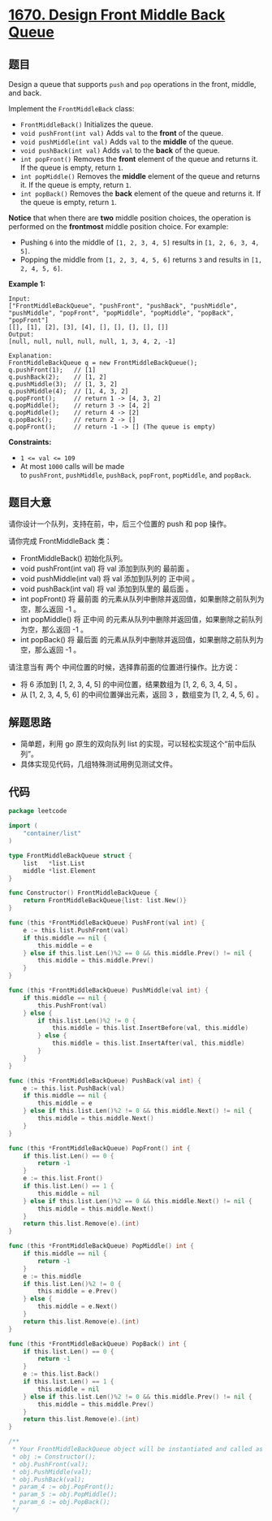 # [1670. Design Front Middle Back Queue](https://leetcode.com/problems/design-front-middle-back-queue/)


## 题目

Design a queue that supports `push` and `pop` operations in the front, middle, and back.

Implement the `FrontMiddleBack` class:

- `FrontMiddleBack()` Initializes the queue.
- `void pushFront(int val)` Adds `val` to the **front** of the queue.
- `void pushMiddle(int val)` Adds `val` to the **middle** of the queue.
- `void pushBack(int val)` Adds `val` to the **back** of the queue.
- `int popFront()` Removes the **front** element of the queue and returns it. If the queue is empty, return `1`.
- `int popMiddle()` Removes the **middle** element of the queue and returns it. If the queue is empty, return `1`.
- `int popBack()` Removes the **back** element of the queue and returns it. If the queue is empty, return `1`.

**Notice** that when there are **two** middle position choices, the operation is performed on the **frontmost** middle position choice. For example:

- Pushing `6` into the middle of `[1, 2, 3, 4, 5]` results in `[1, 2, 6, 3, 4, 5]`.
- Popping the middle from `[1, 2, 3, 4, 5, 6]` returns `3` and results in `[1, 2, 4, 5, 6]`.

**Example 1:**

```
Input:
["FrontMiddleBackQueue", "pushFront", "pushBack", "pushMiddle", "pushMiddle", "popFront", "popMiddle", "popMiddle", "popBack", "popFront"]
[[], [1], [2], [3], [4], [], [], [], [], []]
Output:
[null, null, null, null, null, 1, 3, 4, 2, -1]

Explanation:
FrontMiddleBackQueue q = new FrontMiddleBackQueue();
q.pushFront(1);   // [1]
q.pushBack(2);    // [1, 2]
q.pushMiddle(3);  // [1, 3, 2]
q.pushMiddle(4);  // [1, 4, 3, 2]
q.popFront();     // return 1 -> [4, 3, 2]
q.popMiddle();    // return 3 -> [4, 2]
q.popMiddle();    // return 4 -> [2]
q.popBack();      // return 2 -> []
q.popFront();     // return -1 -> [] (The queue is empty)

```

**Constraints:**

- `1 <= val <= 109`
- At most `1000` calls will be made to `pushFront`, `pushMiddle`, `pushBack`, `popFront`, `popMiddle`, and `popBack`.

## 题目大意

请你设计一个队列，支持在前，中，后三个位置的 push 和 pop 操作。

请你完成 FrontMiddleBack 类：

- FrontMiddleBack() 初始化队列。
- void pushFront(int val) 将 val 添加到队列的 最前面 。
- void pushMiddle(int val) 将 val 添加到队列的 正中间 。
- void pushBack(int val) 将 val 添加到队里的 最后面 。
- int popFront() 将 最前面 的元素从队列中删除并返回值，如果删除之前队列为空，那么返回 -1 。
- int popMiddle() 将 正中间 的元素从队列中删除并返回值，如果删除之前队列为空，那么返回 -1 。
- int popBack() 将 最后面 的元素从队列中删除并返回值，如果删除之前队列为空，那么返回 -1 。

请注意当有 两个 中间位置的时候，选择靠前面的位置进行操作。比方说：

- 将 6 添加到 [1, 2, 3, 4, 5] 的中间位置，结果数组为 [1, 2, 6, 3, 4, 5] 。
- 从 [1, 2, 3, 4, 5, 6] 的中间位置弹出元素，返回 3 ，数组变为 [1, 2, 4, 5, 6] 。

## 解题思路

- 简单题，利用 go 原生的双向队列 list 的实现，可以轻松实现这个“前中后队列”。
- 具体实现见代码，几组特殊测试用例见测试文件。

## 代码

```go
package leetcode

import (
    "container/list"
)

type FrontMiddleBackQueue struct {
    list   *list.List
    middle *list.Element
}

func Constructor() FrontMiddleBackQueue {
    return FrontMiddleBackQueue{list: list.New()}
}

func (this *FrontMiddleBackQueue) PushFront(val int) {
    e := this.list.PushFront(val)
    if this.middle == nil {
        this.middle = e
    } else if this.list.Len()%2 == 0 && this.middle.Prev() != nil {
        this.middle = this.middle.Prev()
    }
}

func (this *FrontMiddleBackQueue) PushMiddle(val int) {
    if this.middle == nil {
        this.PushFront(val)
    } else {
        if this.list.Len()%2 != 0 {
            this.middle = this.list.InsertBefore(val, this.middle)
        } else {
            this.middle = this.list.InsertAfter(val, this.middle)
        }
    }
}

func (this *FrontMiddleBackQueue) PushBack(val int) {
    e := this.list.PushBack(val)
    if this.middle == nil {
        this.middle = e
    } else if this.list.Len()%2 != 0 && this.middle.Next() != nil {
        this.middle = this.middle.Next()
    }
}

func (this *FrontMiddleBackQueue) PopFront() int {
    if this.list.Len() == 0 {
        return -1
    }
    e := this.list.Front()
    if this.list.Len() == 1 {
        this.middle = nil
    } else if this.list.Len()%2 == 0 && this.middle.Next() != nil {
        this.middle = this.middle.Next()
    }
    return this.list.Remove(e).(int)
}

func (this *FrontMiddleBackQueue) PopMiddle() int {
    if this.middle == nil {
        return -1
    }
    e := this.middle
    if this.list.Len()%2 != 0 {
        this.middle = e.Prev()
    } else {
        this.middle = e.Next()
    }
    return this.list.Remove(e).(int)
}

func (this *FrontMiddleBackQueue) PopBack() int {
    if this.list.Len() == 0 {
        return -1
    }
    e := this.list.Back()
    if this.list.Len() == 1 {
        this.middle = nil
    } else if this.list.Len()%2 != 0 && this.middle.Prev() != nil {
        this.middle = this.middle.Prev()
    }
    return this.list.Remove(e).(int)
}

/**
 * Your FrontMiddleBackQueue object will be instantiated and called as such:
 * obj := Constructor();
 * obj.PushFront(val);
 * obj.PushMiddle(val);
 * obj.PushBack(val);
 * param_4 := obj.PopFront();
 * param_5 := obj.PopMiddle();
 * param_6 := obj.PopBack();
 */
```